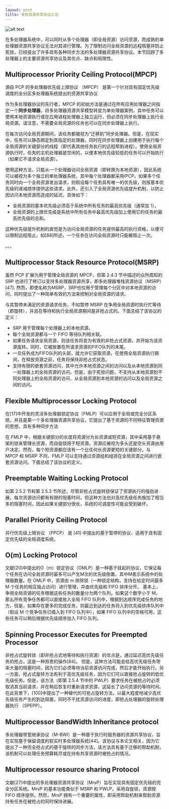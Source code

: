 ```yaml
---
layout: post
title: 多核资源共享协议汇总
---
```


![alt text](/assets/images/xxp_image.png)

在多处理器系统中，可以同时从多个处理器（即全局资源）访问资源，而成熟的单处理器资源共享协议无法对其进行管理。为了限制访问全局资源的远程阻塞并防止死锁，已经提出了许多具有各种同步方法的多处理器资源共享协议。本节回顾了多处理器上的主要资源共享协议及其优点、缺点和局限性。

## Multiprocessor Priority Ceiling Protocol(MPCP)

源自 PCP 的多处理器优先级上限协议 （MPCP） 是第一个针对具有固定优先级调度的全分区多处理器系统提出的资源共享协议

作为多处理器协议的先行者，MPCP 的初始方法是通过在所有应用处理器之间指定一个**同步处理器**，将多处理器资源共享模型转变为单处理器案例，其中任务可以使用本地资源执行或在应用进程处理器上独立运行，但必须在同步处理器上执行全局资源。请注意，不需要全局资源的任务也可以在同步处理器上执行。

在每次访问全局资源期间，该任务都被视为“迁移到”同步处理器。但是，在现实中，任务可以静态绑定到其指定的处理器，同时在同步处理器上创建用于执行每个全局资源的关键部分的线程（即代表其他任务执行的远程帮助进程）。使用全局资源执行时，任务的主机处理器是空闲的，以便本地优先级较低的任务可以开始执行（如果它不请求全局资源）。

使用这种方法，只能从一个处理器访问全局资源（即转换为本地资源），因此系统可以被视为多个独立的单处理器系统，其中每个处理器都采用IPCP。如果多个任务同时向一个全局资源发出请求，则假设每个任务具有唯一的优先级，则按基本优先级的递减顺序提供这些请求。此外，还引入了全局资源优先级提升机制，以防止因访问本地资源而造成的延迟，具体如下：

- 全局资源的基本优先级必须高于系统中所有任务的最高优先级（通常加 1）。
- 全局资源的上限优先级是系统中所有任务中最高优先级加上使用它的任务的最高优先级的总和。

这种优先级提升机制的直觉是为访问全局资源的任务提供最高的执行资格，以便可以限制远程阻止。如[88]所述，一个任务在访问全局资源时只能被阻止一次。

。。。

## Multiprocessor Stack Resource Protocol(MSRP)

虽然 PCP 扩展为用于管理全局资源的 MPCP，但第 2.4.3 节中描述的众所周知的 SRP 也进行了修订以支持多处理器资源共享，即多处理器堆栈资源协议（MSRP）[47]. 然而，即使名称为MSRP，SRP也仅用于管理每个分区中对本地资源的访问，同时提出了一种简单有效的方法来控制对全局资源的请求。

与其暂停未满足的资源请求任务，不如暂停 MSRP 在争用全局资源时执行忙等待（即旋转），并且在等待和执行全局资源期间是非抢占式的。下面总结了该协议的定义：

- SRP 用于管理每个处理器上的本地资源。
- 每个全局资源都与一个 FIFO 等待队列相关联。
- 如果任务请求全局资源，则该任务将变为有效的非抢占式资源，并开始为该资源旋转。同时，它被放置在所请求资源的FIFO队列的末尾。
- 一旦任务成为FIFO队列的头部，就允许它获取资源。在使用全局资源执行期间，在释放资源之前，任务将保持非抢占式状态。
- 支持有限的嵌套资源访问，其中允许本地资源之间的访问以及从本地资源到同一处理器上的全局资源的访问。但是，由于死锁问题，不支持从本地资源到不同处理器上的全局资源的访问、从全局资源到本地资源的访问以及全局资源之间的访问。

## Flexible Multiprocessor Locking Protocol

在[17]中开发的灵活多处理器锁定协议（FMLP）可以应用于全局或完全分区系统，并且是第一个多处理器资源共享协议，它提出了基于资源的不同特征管理资源的思想，具有多种同步方法

在 FMLP 中，根据关键部分的长度将资源分为长资源或短资源，其中采用基于悬架的锁来管理长资源，而自旋锁用于短资源。资源应被视为多头还是空头资源由用户决定。然而，每个短资源都应该有一个比任何长资源更短的关键部分。与 MPCP 和 MSRP 不同，FMLP 可以支持通过资源组和组锁在全局资源之间进行嵌套资源访问。下面总结了该协议的定义。

## Preemptable Waiting Locking Protocol

如第 2.5.2 节和第 2.5.3 节所述，尽管非抢占式旋转锁保证了资源执行的强劲进展，每次资源访问都有有限的阻塞时间，但这种方法也对高优先级任务施加了相当多的阻塞时间，因此如果关键部分很长，系统的可调度性可能会受到破坏。



## Parallel Priority Ceiling Protocol

并行优先级上限协议 （PPCP） 是 [41] 中提出的基于暂停的协议，适用于具有固定优先级的全局调度系统。



## O(m) Locking Protocol

文献[20]中提出的O（m）锁定协议（OMLP）是一种基于挂起的协议，它保证每个任务在访问全局资源时最多可以产生M次的优先级倒置，其中M表示系统中的处理器数量。在 OMLP 中，资源由 m 排除锁（一种锁定结构，支持在给定时间最多 M 个任务的相互独占访问）进行管理，并由优先级和 FIFO 排序分开。
基本上，争用全局资源的任务根据这些任务的数量分为两个队列。如果这个数字小于 M，那幺所有竞争任务都可以直接放入全局 FIFO 队列中，根据到达顺序完成任务的地方。但是，如果存在更多的完成任务，则最近到达的任务将入到优先级排序队列中（假设 M 个竞争任务已插入到 FIFO 队列中），如果 FIFO 队列中的空格可用，这些任务可以稍后根据优先级顺序加入 FIFO 队列。

## Spinning Processor Executes for Preempted Processor

非抢占式旋转锁（即非抢占式地等待和执行资源）的优点是，通过延迟高优先级任务的抢占，这是一种昂贵的操作[84]。
但是，这种方法可能会给高优先级任务带来大量的阻塞时间，因为它们必须等待当前资源访问完成，然后才能开始执行。另一方面，抢占式旋转方法有利于高优先级任务，因为它们可以直接抢占旋转的低优先级任务。但是，该方法（即第 2.5.4 节中的 PWLP）要求任务在被抢占时必须取消其当前请求，并在稍后恢复时重新请求资源，这延长了访问资源的等待时间。在此背景下，[100]中提出了一种替代的可抢占旋转方法，以最大程度地减少高优先级任务产生的到达阻塞，同时不干扰资源访问的进度，即抢占处理器的旋转处理器执行
（SPEPP）。

## Multiprocessor BandWidth Inheritance protocol

多处理器带宽继承协议（M-BWI）是一种基于执行时服务器的资源共享协议，旨在实现基于保留调度的软实时多处理器系统[44]。该协议与本论文相关，因为它提出了一种完全抢占式的基于旋转的同步方法，该方法具有基于迁移的帮助机制，该机制可以处理任务预算耗尽或在持有共享资源时被抢占的情况。

## Multiprocessor resource sharing Protocol

文献[27]中提出的多处理器资源共享协议（MrsP）旨在实现具有固定优先级的完全分区系统。MrsP 的基本功能类似于 MSRP 和 PWLP，采用自旋锁，资源按 FIFO 顺序提供。然而，MrsP 拥有一个重要的属性，即采用帮助机制来帮助资源持有任务在被抢占的同时保持进展。



